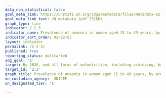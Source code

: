 ```yaml
---
data_non_statistical: false
goal_meta_link: https://unstats.un.org/sdgs/metadata/files/Metadata-02-02-03.pdf
goal_meta_link_text: UN metadata (pdf 232kB)
graph_type: line
indicator: 2.2.3
indicator_name: Prevalence of anaemia in women aged 15 to 49 years, by pregnancy status (percentage)
indicator_sort_order: 02-02-03
layout: indicator
permalink: /2-2-3/
published: true
reporting_status: notstarted
sdg_goal: '2'
target: By 2030, end all forms of malnutrition, including achieving, by 2025, the internationally agreed targets on stunting and wasting in children under 5 years of age, and address the nutritional needs of adolescent girls, pregnant and lactating women and older persons.
target_id: '2.2'
graph_title: Prevalence of anaemia in women aged 15 to 49 years, by pregnancy status (percentage)
un_custodian_agency:  UNICEF
un_designated_tier: '1'

---
```


